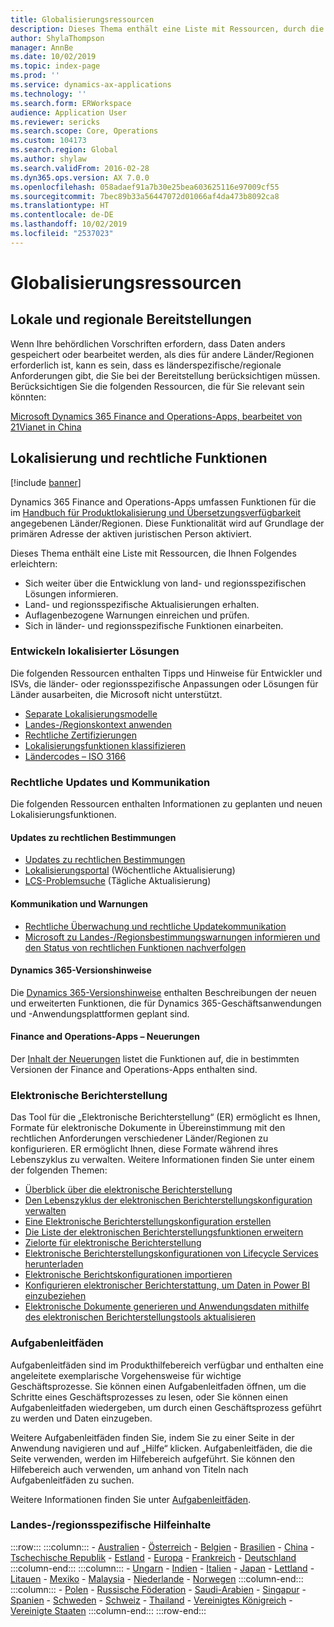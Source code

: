```yaml
---
title: Globalisierungsressourcen
description: Dieses Thema enthält eine Liste mit Ressourcen, durch die Sie mehr über länder-/regionsspezifische Funktionalität und Angebote erfahren können.
author: ShylaThompson
manager: AnnBe
ms.date: 10/02/2019
ms.topic: index-page
ms.prod: ''
ms.service: dynamics-ax-applications
ms.technology: ''
ms.search.form: ERWorkspace
audience: Application User
ms.reviewer: sericks
ms.search.scope: Core, Operations
ms.custom: 104173
ms.search.region: Global
ms.author: shylaw
ms.search.validFrom: 2016-02-28
ms.dyn365.ops.version: AX 7.0.0
ms.openlocfilehash: 058adaef91a7b30e25bea603625116e97009cf55
ms.sourcegitcommit: 7bec89b33a56447072d01066af4da473b8092ca8
ms.translationtype: HT
ms.contentlocale: de-DE
ms.lasthandoff: 10/02/2019
ms.locfileid: "2537023"
---
```

# <a name="globalization-resources"></a>Globalisierungsressourcen

## <a name="local-and-regional-deployments"></a>Lokale und regionale Bereitstellungen
Wenn Ihre behördlichen Vorschriften erfordern, dass Daten anders gespeichert oder bearbeitet werden, als dies für andere Länder/Regionen erforderlich ist, kann es sein, dass es länderspezifische/regionale Anforderungen gibt, die Sie bei der Bereitstellung berücksichtigen müssen. Berücksichtigen Sie die folgenden Ressourcen, die für Sie relevant sein könnten:

[Microsoft Dynamics 365 Finance and Operations-Apps, bearbeitet von 21Vianet in China](https://docs.microsoft.com/dynamics365/unified-operations/dev-itpro/deployment/china-local-deployment)

## <a name="localization-and-regulatory-features"></a>Lokalisierung und rechtliche Funktionen

[!include [banner](../includes/banner.md)]

Dynamics 365 Finance and Operations-Apps umfassen Funktionen für die im [Handbuch für Produktlokalisierung und Übersetzungsverfügbarkeit](https://aka.ms/dynamics_365_international_availability_deck) angegebenen Länder/Regionen. Diese Funktionalität wird auf Grundlage der primären Adresse der aktiven juristischen Person aktiviert. 

Dieses Thema enthält eine Liste mit Ressourcen, die Ihnen Folgendes erleichtern: 
- Sich weiter über die Entwicklung von land- und regionsspezifischen Lösungen informieren.
- Land- und regionsspezifische Aktualisierungen erhalten.
- Auflagenbezogene Warnungen einreichen und prüfen.
- Sich in länder- und regionsspezifische Funktionen einarbeiten.

### <a name="developing-localized-solutions"></a>Entwickeln lokalisierter Lösungen
Die folgenden Ressourcen enthalten Tipps und Hinweise für Entwickler und ISVs, die länder- oder regionsspezifische Anpassungen oder Lösungen für Länder ausarbeiten, die Microsoft nicht unterstützt.
-   [Separate Lokalisierungsmodelle](separate-localization-models.md)
-   [Landes-/Regionskontext anwenden](apply-country-context.md)
-   [Rechtliche Zertifizierungen](regulatory-certifications.md)
-   [Lokalisierungsfunktionen klassifizieren](classify-localization-features.md)
-   [Ländercodes – ISO 3166](https://www.iso.org/iso-3166-country-codes.html)

### <a name="regulatory-updates-and-communication"></a>Rechtliche Updates und Kommunikation
Die folgenden Ressourcen enthalten Informationen zu geplanten und neuen Lokalisierungsfunktionen. 

#### <a name="regulatory-updates"></a>Updates zu rechtlichen Bestimmungen
-   [Updates zu rechtlichen Bestimmungen](../../../finance/localizations/regulatory-updates.md)
-   [Lokalisierungsportal](https://mbs.microsoft.com/customersource/northamerica/ax/support/support-news/GFMLocalizationPortalMC) (Wöchentliche Aktualisierung)
-   [LCS-Problemsuche](../lifecycle-services/issue-search-lcs.md) (Tägliche Aktualisierung)

#### <a name="communication-and-alerts"></a>Kommunikation und Warnungen
-   [Rechtliche Überwachung und rechtliche Updatekommunikation](regulatory-watch-communication.md)
-   [Microsoft zu Landes-/Regionsbestimmungswarnungen informieren und den Status von rechtlichen Funktionen nachverfolgen](submit-localization-alerts.md)

#### <a name="dynamics-365-release-notes"></a>Dynamics 365-Versionshinweise
Die [Dynamics 365-Versionshinweise](https://docs.microsoft.com/business-applications-release-notes/) enthalten Beschreibungen der neuen und erweiterten Funktionen, die für Dynamics 365-Geschäftsanwendungen und -Anwendungsplattformen geplant sind. 

#### <a name="finance-and-operations-apps-whats-new"></a>Finance and Operations-Apps – Neuerungen
Der [Inhalt der Neuerungen](../../fin-ops/get-started/whats-new-changed.md) listet die Funktionen auf, die in bestimmten Versionen der Finance and Operations-Apps enthalten sind.

### <a name="electronic-reporting"></a>Elektronische Berichterstellung
Das Tool für die „Elektronische Berichterstellung“ (ER) ermöglicht es Ihnen, Formate für elektronische Dokumente in Übereinstimmung mit den rechtlichen Anforderungen verschiedener Länder/Regionen zu konfigurieren. ER ermöglicht Ihnen, diese Formate während ihres Lebenszyklus zu verwalten. Weitere Informationen finden Sie unter einem der folgenden Themen:
-   [Überblick über die elektronische Berichterstellung](../analytics/general-electronic-reporting.md)
-   [Den Lebenszyklus der elektronischen Berichterstellungskonfiguration verwalten](../analytics/general-electronic-reporting-manage-configuration-lifecycle.md)
-   [Eine Elektronische Berichterstellungskonfiguration erstellen](../analytics/electronic-reporting-configuration.md)
-   [Die Liste der elektronischen Berichterstellungsfunktionen erweitern](../analytics/general-electronic-reporting-formulas-list-extension.md)
-   [Zielorte für elektronische Berichterstellung](../analytics/electronic-reporting-destinations.md)
-   [Elektronische Berichterstellungskonfigurationen von Lifecycle Services herunterladen](../analytics/download-electronic-reporting-configuration-lcs.md)
-   [Elektronische Berichtskonfigurationen importieren](../analytics/electronic-reporting-import-ger-configurations.md)
-   [Konfigurieren elektronischer Berichterstattung, um Daten in Power BI einzubeziehen](../analytics/general-electronic-reporting-report-configuration-get-data-powerbi.md)
-   [Elektronische Dokumente generieren und Anwendungsdaten mithilfe des elektronischen Berichterstellungstools aktualisieren](../analytics/generate-electronic-documents-update-application-data.md)

### <a name="task-guides"></a>Aufgabenleitfäden
Aufgabenleitfäden sind im Produkthilfebereich verfügbar und enthalten eine angeleitete exemplarische Vorgehensweise für wichtige Geschäftsprozesse. Sie können einen Aufgabenleitfaden öffnen, um die Schritte eines Geschäftsprozesses zu lesen, oder Sie können einen Aufgabenleitfaden wiedergeben, um durch einen Geschäftsprozess geführt zu werden und Daten einzugeben.

Weitere Aufgabenleitfäden finden Sie, indem Sie zu einer Seite in der Anwendung navigieren und auf „Hilfe“ klicken. Aufgabenleitfäden, die die Seite verwenden, werden im Hilfebereich aufgeführt. Sie können den Hilfebereich auch verwenden, um anhand von Titeln nach Aufgabenleitfäden zu suchen.

Weitere Informationen finden Sie unter [Aufgabenleitfäden](../../fin-ops/get-started/help-overview.md#task-guides).


### <a name="countryregion-specific-help-content"></a>Landes-/regionsspezifische Hilfeinhalte
:::row:::
    :::column:::
        - [Australien](../../../finance/localizations/australia.md)
        - [Österreich](../../../finance/localizations/austria.md)
        - [Belgien](../../../finance/localizations/belgium.md)
        - [Brasilien](../../../finance/localizations/brazil.md)
        - [China](../../../finance/localizations/china.md)
        - [Tschechische Republik](../../../finance/localizations/czech-republic.md)
        - [Estland](../../../finance/localizations/estonia.md)
        - [Europa](../../../finance/localizations/europe.md)
        - [Frankreich](../../../finance/localizations/france.md)
        - [Deutschland](../../../finance/localizations/germany.md)
    :::column-end:::
    :::column:::
        - [Ungarn](../../../finance/localizations/hungary.md)
        - [Indien](../../../finance/localizations/india.md)
        - [Italien](../../../finance/localizations/italy.md)
        - [Japan](../../../finance/localizations/japan.md)
        - [Lettland](../../../finance/localizations/latvia.md)
        - [Litauen](../../../finance/localizations/lithuania.md)
        - [Mexiko](../../../finance/localizations/mexico.md)
        - [Malaysia](../../../finance/localizations/malaysia.md)
        - [Niederlande](../../../finance/localizations/netherlands.md)
        - [Norwegen](../../../finance/localizations/norway.md)
    :::column-end:::
    :::column:::
        - [Polen](../../../finance/localizations/poland.md)
        - [Russische Föderation](../../../finance/localizations/russia.md)
        - [Saudi-Arabien](../../../finance/localizations/saudi-arabia.md)
        - [Singapur](../../../finance/localizations/singapore.md)
        - [Spanien](../../../finance/localizations/spain.md)
        - [Schweden](../../../finance/localizations/sweden.md)
        - [Schweiz](../../../finance/localizations/switzerland.md)
        - [Thailand](../../../finance/localizations/thailand.md)
        - [Vereinigtes Königreich](../../../finance/localizations/united-kingdom.md)
        - [Vereinigte Staaten](../../../finance/localizations/united-states.md)
    :::column-end:::
:::row-end:::







